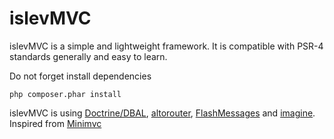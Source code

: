 # islevMVC
islevMVC is a simple and lightweight framework. It is compatible with PSR-4 standards generally and easy to learn.

Do not forget install dependencies

```
php composer.phar install
```

islevMVC is using <a href="https://github.com/doctrine">Doctrine/DBAL</a>, <a href="https://github.com/dannyvankooten/AltoRouter">altorouter</a>, <a href="https://github.com/plasticbrain/PhpFlashMessages">FlashMessages</a> and <a href="https://github.com/avalanche123/Imagine">imagine</a>. Inspired from <a href="https://github.com/panique/mini">Minimvc</a>